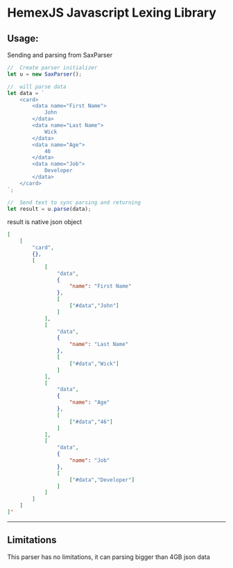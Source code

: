 # HemexJS Javascript Lexing Library

## Usage:

Sending and parsing from SaxParser
```javascript
//  Create parser initializer
let u = new SaxParser();

//  will parse data
let data = `
    <card>
        <data name="First Name">
            John
        </data>
        <data name="Last Name">
            Wick
        </data>
        <data name="Age">
            46
        </data>
        <data name="Job">
            Developer
        </data>
    </card>
`;

//  Send text to sync parsing and returning
let result = u.parse(data);

```
result is native json object
```json
[
    [
        "card",
        {},
        [
            [
                "data",
                {
                    "name": "First Name"
                },
                [
                    ["#data","John"]
                ]
            ],
            [
                "data",
                {
                    "name": "Last Name"
                },
                [
                    ["#data","Wick"]
                ]
            ],
            [
                "data",
                {
                    "name": "Age"
                },
                [
                    ["#data","46"]
                ]
            ],
            [
                "data",
                {
                    "name": "Job"
                },
                [
                    ["#data","Developer"]
                ]
            ]
        ]
    ]
]'
```
-----------------------
## Limitations

This parser has no limitations, it can parsing bigger than 4GB json data